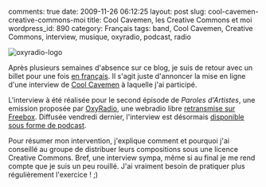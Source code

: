comments: true
date: 2009-11-26 06:12:25
layout: post
slug: cool-cavemen-creative-commons-moi
title: Cool Cavemen, les Creative Commons et moi
wordpress_id: 890
category: Français
tags: band, Cool Cavemen, Creative Commons, interview, musique, oxyradio, podcast, radio

![oxyradio-logo](/static/uploads/2009/11/oxyradio-logo.png)

Après plusieurs semaines d'absence sur ce blog, je suis de retour avec un billet pour une fois [en français](http://kevin.deldycke.com/category/francais/). Il s'agit juste d'annoncer la mise en ligne d'une interview de [Cool Cavemen](http://coolcavemen.com) à laquelle j'ai participé.

L'interview à été réalisée pour le second épisode de _Paroles d'Artistes_, une emission proposée par [OxyRadio](http://www.oxyradio.net), une webradio libre [retransmise sur Freebox](http://www.oxyradio.net/news-55.html). Diffusée vendredi dernier, l'interview est désormais [disponible sous forme de podcast](http://www.oxyradio.net/podcast-121.html).

Pour résumer mon intervention, j'explique comment et pourquoi j'ai conseillé au groupe de distribuer leurs compositions sous une licence Creative Commons. Bref, une interview sympa, même si au final je me rend compte que je suis un peu rouillé. J'ai vraiment besoin de pratiquer plus régulièrement l'exercice ! ;)
